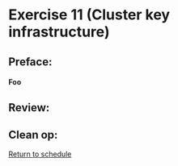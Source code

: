 # Exercise 11 (Cluster key infrastructure)

## Preface:
#### Foo



## Review:

## Clean op:

[Return to schedule](../../Docs/SCHEDULE.md)